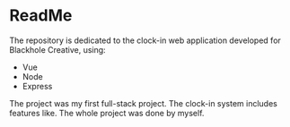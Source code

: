 # ReadMe
The repository is dedicated to the clock-in web application developed for Blackhole Creative, using:
* Vue
* Node
* Express

The project was my first full-stack project. The clock-in system includes features like. The whole project was done by myself.
